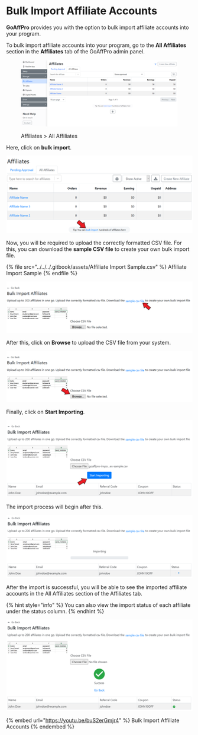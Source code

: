 # Bulk Import Affiliate Accounts

**GoAffPro** provides you with the option to bulk import affiliate accounts into your program.

To bulk import affiliate accounts into your program, go to the **All Affiliates** section in the **Affiliates** tab of the GoAffPro admin panel.

<figure><img src="../../../.gitbook/assets/image (101).png" alt=""><figcaption><p>Affiliates > All Affiliates</p></figcaption></figure>

Here, click on **bulk import**.

![Click on bulk import](<../../../.gitbook/assets/Annotation 2020-07-21 113310.png>)

Now, you will be required to upload the correctly formatted CSV file. For this, you can download the **sample CSV file** to create your own bulk import file.

{% file src="../../../.gitbook/assets/Affiliate Import Sample.csv" %}
Affiliate Import Sample
{% endfile %}

![Create your own bulk import file](<../../../.gitbook/assets/Annotation 2020-07-21 113459 (1).png>)

After this, click on **Browse** to upload the CSV file from your system.

![Click on Browse](<../../../.gitbook/assets/Annotation 2020-07-21 113459.png>)

Finally, click on **Start Importing**.

![Click on Start Importing](<../../../.gitbook/assets/Annotation 2020-07-21 114442.png>)

The import process will begin after this.

![The import process will begin](<../../../.gitbook/assets/image (579).png>)

After the import is successful, you will be able to see the imported affiliate accounts in the All Affiliates section of the Affiliates tab.

{% hint style="info" %}
You can also view the import status of each affiliate under the status column.&#x20;
{% endhint %}

![](<../../../.gitbook/assets/image (2400).png>)

{% embed url="https://youtu.be/buS2erGmjr4" %}
Bulk Import Affiliate Accounts
{% endembed %}
